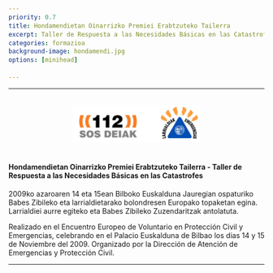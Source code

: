 ```yaml
---
priority: 0.7
title: Hondamendietan Oinarrizko Premiei Erabtzuteko Tailerra
excerpt: Taller de Respuesta a las Necesidades Básicas en las Catastrofes
categories: formazioa
background-image: hondamendi.jpg
options: [minihead]

---
```


<hr style="margin:0 0 1em 0;" />
<br>

<center><img src="/images/SOS.jpg" alt="SOS Deiak - Larrialdiak" width="50%" height="adjust" class="center"></center>
<br>  



#### Hondamendietan Oinarrizko Premiei Erabtzuteko Tailerra - Taller de Respuesta a las Necesidades Básicas en las Catastrofes
<p> </p>



2009ko azaroaren 14 eta 15ean Bilboko Euskalduna Jauregian ospaturiko Babes Zibileko eta larrialdietarako bolondresen Europako topaketan egina. Larrialdiei aurre egiteko eta Babes Zibileko Zuzendaritzak antolatuta.

Realizado en el Encuentro Europeo de Voluntario en Protección Civil y Emergencias, celebrando en el Palacio Euskalduna de Bilbao los dias 14 y 15 de Noviembre del 2009. Organizado por la Dirección de Atención de Emergencias y Protección Civil.
<br>
<hr style="margin:0 0 1em 0;" />
<br>